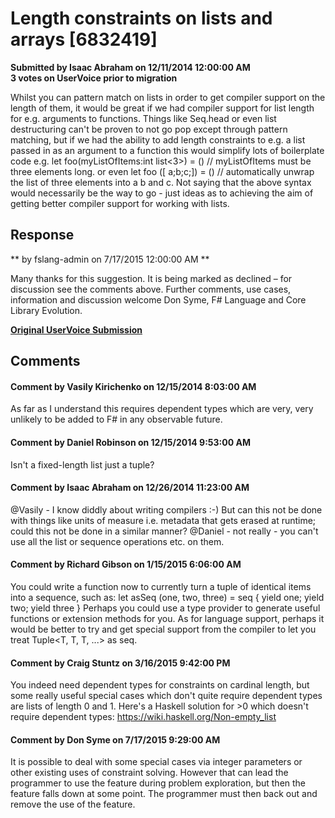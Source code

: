 # Length constraints on lists and arrays [6832419] #

**Submitted by Isaac Abraham on 12/11/2014 12:00:00 AM**  
**3 votes on UserVoice prior to migration**  

Whilst you can pattern match on lists in order to get compiler support on the length of them, it would be great if we had compiler support for list length for e.g. arguments to functions. Things like Seq.head or even list destructuring can't be proven to not go pop except through pattern matching, but if we had the ability to add length constraints to e.g. a list passed in as an argument to a function this would simplify lots of boilerplate code e.g.
let foo(myListOfItems:int list<3>) = () // myListOfItems must be three elements long.
or even
let foo ([ a;b;c;]) = () // automatically unwrap the list of three elements into a b and c.
Not saying that the above syntax would necessarily be the way to go - just ideas as to achieving the aim of getting better compiler support for working with lists.



## Response ##
** by fslang-admin on 7/17/2015 12:00:00 AM **

Many thanks for this suggestion. It is being marked as declined – for discussion see the comments above.
Further comments, use cases, information and discussion welcome
Don Syme, F# Language and Core Library Evolution.


**[Original UserVoice Submission](https://fslang.uservoice.com/forums/245727-f-language/suggestions/6832419)**


## Comments ##


#### Comment by Vasily Kirichenko on 12/15/2014 8:03:00 AM ####
As far as I understand this requires dependent types which are very, very unlikely to be added to F# in any observable future.


#### Comment by Daniel Robinson on 12/15/2014 9:53:00 AM ####
Isn't a fixed-length list just a tuple?


#### Comment by Isaac Abraham on 12/26/2014 11:23:00 AM ####
@Vasily - I know diddly about writing compilers :-) But can this not be done with things like units of measure i.e. metadata that gets erased at runtime; could this not be done in a similar manner?
@Daniel - not really - you can't use all the list or sequence operations etc. on them.


#### Comment by Richard Gibson on 1/15/2015 6:06:00 AM ####
You could write a function now to currently turn a tuple of identical items into a sequence, such as:
let asSeq (one, two, three) = seq { yield one; yield two; yield three }
Perhaps you could use a type provider to generate useful functions or extension methods for you.
As for language support, perhaps it would be better to try and get special support from the compiler to let you treat Tuple<T, T, T, ...> as seq<T>.


#### Comment by Craig Stuntz on 3/16/2015 9:42:00 PM ####
You indeed need dependent types for constraints on cardinal length, but some really useful special cases which don't quite require dependent types are lists of length 0 and 1. Here's a Haskell solution for >0 which doesn't require dependent types:
https://wiki.haskell.org/Non-empty_list


#### Comment by Don Syme on 7/17/2015 9:29:00 AM ####
It is possible to deal with some special cases via integer parameters or other existing uses of constraint solving. However that can lead the programmer to use the feature during problem exploration, but then the feature falls down at some point. The programmer must then back out and remove the use of the feature.

